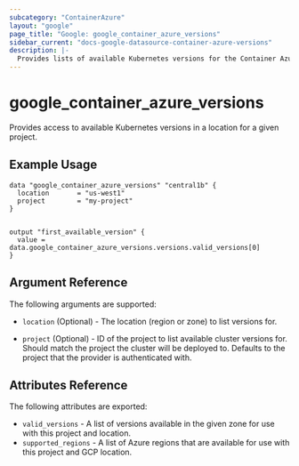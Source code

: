 ```yaml
---
subcategory: "ContainerAzure"
layout: "google"
page_title: "Google: google_container_azure_versions"
sidebar_current: "docs-google-datasource-container-azure-versions"
description: |-
  Provides lists of available Kubernetes versions for the Container Azure resources.
---
```


# google\_container\_azure\_versions

Provides access to available Kubernetes versions in a location for a given project.

## Example Usage

```hcl
data "google_container_azure_versions" "central1b" {
  location       = "us-west1"
  project        = "my-project"
}


output "first_available_version" {
  value = data.google_container_azure_versions.versions.valid_versions[0]
}
```

## Argument Reference

The following arguments are supported:

* `location` (Optional) - The location (region or zone) to list versions for.

* `project` (Optional) - ID of the project to list available cluster versions for. Should match the project the cluster will be deployed to.
  Defaults to the project that the provider is authenticated with.

## Attributes Reference

The following attributes are exported:

* `valid_versions` - A list of versions available in the given zone for use with this project and location.
* `supported_regions` - A list of Azure regions that are available for use with this project and GCP location.
